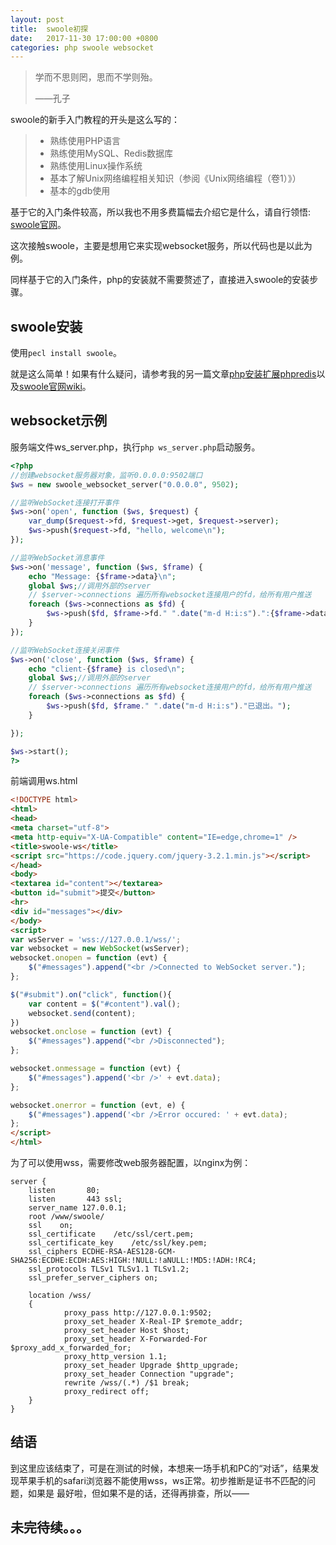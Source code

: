 ```yaml
---
layout: post
title:  swoole初探
date:   2017-11-30 17:00:00 +0800
categories: php swoole websocket
---
```


>   学而不思则罔，思而不学则殆。
>
>   ——孔子



swoole的新手入门教程的开头是这么写的：

>- 熟练使用PHP语言
>- 熟练使用MySQL、Redis数据库
>- 熟练使用Linux操作系统
>- 基本了解Unix网络编程相关知识（参阅《Unix网络编程（卷1）》）
>- 基本的gdb使用

基于它的入门条件较高，所以我也不用多费篇幅去介绍它是什么，请自行领悟: [swoole官网](http://www.swoole.com)。

这次接触swoole，主要是想用它来实现websocket服务，所以代码也是以此为例。

同样基于它的入门条件，php的安装就不需要赘述了，直接进入swoole的安装步骤。

## swoole安装

使用`pecl install swoole`。

就是这么简单！如果有什么疑问，请参考我的另一篇文章[php安装扩展phpredis](https://kongfanbing.github.io/php/redis/2016/09/22/phpredis.html)以及[swoole官网wiki](https://wiki.swoole.com/)。

## websocket示例

服务端文件ws_server.php，执行`php ws_server.php`启动服务。

```php
<?php
//创建websocket服务器对象，监听0.0.0.0:9502端口
$ws = new swoole_websocket_server("0.0.0.0", 9502);

//监听WebSocket连接打开事件
$ws->on('open', function ($ws, $request) {
    var_dump($request->fd, $request->get, $request->server);
    $ws->push($request->fd, "hello, welcome\n");
});

//监听WebSocket消息事件
$ws->on('message', function ($ws, $frame) {
    echo "Message: {$frame->data}\n";
    global $ws;//调用外部的server
    // $server->connections 遍历所有websocket连接用户的fd，给所有用户推送
    foreach ($ws->connections as $fd) {
    	$ws->push($fd, $frame->fd." ".date("m-d H:i:s").":{$frame->data}");
    }
});

//监听WebSocket连接关闭事件
$ws->on('close', function ($ws, $frame) {
    echo "client-{$frame} is closed\n";
    global $ws;//调用外部的server
    // $server->connections 遍历所有websocket连接用户的fd，给所有用户推送
    foreach ($ws->connections as $fd) {
    	$ws->push($fd, $frame." ".date("m-d H:i:s")."已退出。");
    }

});

$ws->start();
?>
```

前端调用ws.html

```html
<!DOCTYPE html>
<html>
<head>
<meta charset="utf-8">
<meta http-equiv="X-UA-Compatible" content="IE=edge,chrome=1" />
<title>swoole-ws</title>
<script src="https://code.jquery.com/jquery-3.2.1.min.js"></script>
</head>
<body>
<textarea id="content"></textarea>
<button id="submit">提交</button>
<hr>
<div id="messages"></div>
</body>
<script>
var wsServer = 'wss://127.0.0.1/wss/';
var websocket = new WebSocket(wsServer);
websocket.onopen = function (evt) {
    $("#messages").append("<br />Connected to WebSocket server.");
};

$("#submit").on("click", function(){
	var content = $("#content").val();
	websocket.send(content);
})
websocket.onclose = function (evt) {
    $("#messages").append("<br />Disconnected");
};

websocket.onmessage = function (evt) {
    $("#messages").append('<br />' + evt.data);
};

websocket.onerror = function (evt, e) {
    $("#messages").append('<br />Error occured: ' + evt.data);
};
</script>
</html>
```

为了可以使用wss，需要修改web服务器配置，以nginx为例：

```nginx
server {
	listen       80;
	listen       443 ssl;
    server_name 127.0.0.1;
  	root /www/swoole/
    ssl    on;
    ssl_certificate    /etc/ssl/cert.pem;
    ssl_certificate_key    /etc/ssl/key.pem;
    ssl_ciphers ECDHE-RSA-AES128-GCM-SHA256:ECDHE:ECDH:AES:HIGH:!NULL:!aNULL:!MD5:!ADH:!RC4;
    ssl_protocols TLSv1 TLSv1.1 TLSv1.2;
    ssl_prefer_server_ciphers on;

	location /wss/
	{
			proxy_pass http://127.0.0.1:9502;
			proxy_set_header X-Real-IP $remote_addr;
			proxy_set_header Host $host;
			proxy_set_header X-Forwarded-For $proxy_add_x_forwarded_for;
			proxy_http_version 1.1;
			proxy_set_header Upgrade $http_upgrade;
			proxy_set_header Connection "upgrade";
			rewrite /wss/(.*) /$1 break;
			proxy_redirect off;
	}
}
```

## 结语

到这里应该结束了，可是在测试的时候，本想来一场手机和PC的“对话”，结果发现苹果手机的safari浏览器不能使用wss，ws正常。初步推断是证书不匹配的问题，如果是 最好啦，但如果不是的话，还得再排查，所以——

## 未完待续。。。

